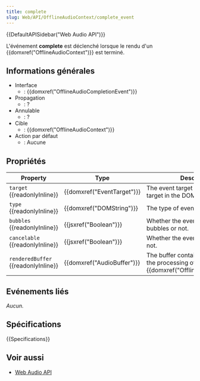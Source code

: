 ```yaml
---
title: complete
slug: Web/API/OfflineAudioContext/complete_event
---
```


{{DefaultAPISidebar("Web Audio API")}}

L'événement **complete** est déclenché lorsque le rendu d'un {{domxref("OfflineAudioContext")}} est terminé.

## Informations générales

- Interface
  - : {{domxref("OfflineAudioCompletionEvent")}}
- Propagation
  - : ?
- Annulable
  - : ?
- Cible
  - : {{domxref("OfflineAudioContext")}}
- Action par défaut
  - : Aucune

## Propriétés

| Property                            | Type                       | Description                                                                                  |
| ----------------------------------- | -------------------------- | -------------------------------------------------------------------------------------------- |
| `target` {{readonlyInline}}         | {{domxref("EventTarget")}} | The event target (the topmost target in the DOM tree).                                       |
| `type` {{readonlyInline}}           | {{domxref("DOMString")}}   | The type of event.                                                                           |
| `bubbles` {{readonlyInline}}        | {{jsxref("Boolean")}}      | Whether the event normally bubbles or not.                                                   |
| `cancelable` {{readonlyInline}}     | {{jsxref("Boolean")}}      | Whether the event is cancellable or not.                                                     |
| `renderedBuffer` {{readonlyInline}} | {{domxref("AudioBuffer")}} | The buffer containing the result of the processing of an {{domxref("OfflineAudioContext")}}. |

## Evénements liés

_Aucun._

## Spécifications

{{Specifications}}

## Voir aussi

- [Web Audio API](/fr/docs/Web/API/Web_Audio_API)
